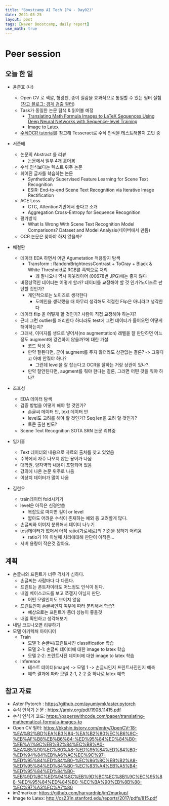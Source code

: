 ```yaml
---
title: "Boostcamp AI Tech (P4 - Day02)"
date: 2021-05-25
layout: post
tags: [Naver Boostcamp, daily report]
use_math: true
---
```


# Peer session

## 오늘 한 일 
* 윤준호 (나)
    * Open CV 로 색깔, 형광펜, 종이 질감을 효과적으로 통일할 수 있는 필터 실험 ([참고 블로그: 경계 검출 필터](https://bkshin.tistory.com/entry/OpenCV-18-%EA%B2%BD%EA%B3%84-%EA%B2%80%EC%B6%9C-%EB%AF%B8%EB%B6%84-%ED%95%84%ED%84%B0-%EB%A1%9C%EB%B2%84%EC%B8%A0-%EA%B5%90%EC%B0%A8-%ED%95%84%ED%84%B0-%ED%94%84%EB%A6%AC%EC%9C%97-%ED%95%84%ED%84%B0-%EC%86%8C%EB%B2%A8-%ED%95%84%ED%84%B0-%EC%83%A4%EB%A5%B4-%ED%95%84%ED%84%B0-%EB%9D%BC%ED%94%8C%EB%9D%BC%EC%8B%9C%EC%95%88-%ED%95%84%ED%84%B0-%EC%BA%90%EB%8B%88-%EC%97%A3%EC%A7%80))
    * Task가 동일한 논문 탐색 & 읽어볼 예정
        * [Translating Math Formula Images to LaTeX Sequences Using Deep Neural Networks with Sequence-level Training](https://paperswithcode.com/paper/translating-mathematical-formula-images-to)
        * [Image to Latex](http://cs231n.stanford.edu/reports/2017/pdfs/815.pdf)
    * [수식OCR tutorial](https://blog.ayoungprogrammer.com/2013/01/part-3-making-ocr-for-equations.html)를 참고해 Tesseract로 수식 인식을 테스트해볼지 고민 중

* 서준배 
    * 논문의 Abstract 를 리뷰
        * [논문](https://github.com/Ykmoon/scene-text-detection-recognition)에서 일부 4개 훓어봄
    * 수식 인식보다는 텍스트 위주 논문
    * 휘어진 글자를 학습하는 논문
        * Synthetically Supervised Feature Learning for Scene Text Recognition
        * ESIR: End-to-end Scene Text Recognition via Iterative Image Rectification
    * ACE Loss 
        * CTC, Attention기반에서 좋다고 소개
        * Aggregation Cross-Entropy for Sequence Recognition
    * 평가방식
        * What Is Wrong With Scene Text Recognition Model Comparisons? Dataset and Model Analysis(네이버에서 만듬)
    * OCR 논문은 찾아야 하지 않을까?

* 배철환
    * 데이터 EDA 하면서 어떤 Agumetation 적용할지 탐색
        * Transform : RandomBrightnessContrast + ToGray + Black & White Threshold로 RGB를 흑백으로 처리
            * 꽤 잘나오나 역시 아웃라이어 (00678번 JPG)에는 좋지 않다
    * 비정상적인 데이터는 어떻게 할까? 데이터를 교정해야 할 것 인가?노이즈로 판단할 것인가?
        * 개인적으로는 노이즈로 생각한다
            * 도메인을 생각했을 때 아무리 생각해도 적절한 Flip은 아니라고 생각한다
    * 데이터 flip 을 어떻게 할 것인가? 사람이 직접 교정해야 하는지? 
    * 근데 그런 outlier를 처리한다 하더라도 test에 그런 데이터가 들어오면 어떻게 해야하는지?
    * 그래서, 이미지를 생으로 넣어서(no augmentation) 레벨을 잘 판단하면 어느정도 augment에 강건하지 않을까?에 대한 가설
        * 코드 작성 중
        * 만약 잘된다면, 굳이 augment를 주지 않더라도 상관없는 결론? -> 그렇다고 아예 안줘야 하나?
            * 그런데 level을 잘 잡는다고 OCR을 잘하는 거랑 상관이 있나?
        * 만약 잘안된다면, augment를 줘야 한다는 결론, 그러면 어떤 것을 줘야 하나?

* 조호성
    * EDA 데이터 탐색
    * 검증 방법을 어떻게 해야 할 것인가? 
        * 손글씨 데이터 반, text 데이터 반
        * level도 고려를 해야 할 것인가? Seq len을 고려 할 것인가?
        * 토큰 출현 빈도?
    * Scene Text Recognition SOTA SRN 논문 리뷰중
    
* 임기홍
    * Text 데이터의 내용으로 자료의 출처를 찾고 있었음
    * 수학에서 자주 나오지 않는 용어가 나옴
    * 대학원, 양자역학 내용이 포함되어 있음
    * 강의에 나온 논문 위주로 나옴
    * 이상치 데이터가 많이 나옴


 
 * 김현우
     * train데이터 fold시키기
     * level은 아직은 신경안씀
         * 복잡도로 따지면 길이 or level
         * 짧아도 어려운 수식이 존재하는 예외 등 고려할게 많다.
     * 손글씨와 이미지 분류해서 데이터 나누기
     * test데이터가 없어서 아직 ratio(가로세로)의 기준을 정하기 어려움
         * ratio가 1이 아닐때 처리에대해 판단이 아직은...
     * 서버 용량이 작은것 같아요.

## 계획
- 손글씨와 프린트가 너무 격차가 심하다.
    - 손글씨는 사람마다 다 다른다.
    - 프린트는 폰트차이라도 어느정도 인식이 된다.
    - 내일 베이스코드를 보고 쪼갤지 아닐지 판단.
        - 어떤 모델인지도 보이지 않음
    - 프린트인지 손글씨인지 여부에 따라 분리해서 학습?
        - 예상으로는 프린트가 좀더 성능이 좋을것
    - 내일 확인하고 생각해보기
- 내일 코드나오면 리뷰하기
- 모델 아키텍처 아이디어
    - Train
        - 모델 1: 손글씨/프린트사진 classification 학습
        - 모델 2-1: 손글씨 데이터에 대한 image to latex 학습
        - 모델 2-2: 프린트사진 데이터에 대한 image to latex 학습
    - Inference
        - 테스트 데이터(image) -> 모델 1 -> 손글씨인지 프린트사진인지 예측
        - 예측 결과에 따라 모델 2-1, 2-2 중 하나로 latex 예측

## 참고 자료 
* Aster Pytorch : https://github.com/ayumiymk/aster.pytorch
* 수식 인식기 논문 : https://arxiv.org/pdf/1908.11415.pdf
* 수식 인식기 코드: https://paperswithcode.com/paper/translating-mathematical-formula-images-to
* Open CV 필터:
https://bkshin.tistory.com/entry/OpenCV-18-%EA%B2%BD%EA%B3%84-%EA%B2%80%EC%B6%9C-%EB%AF%B8%EB%B6%84-%ED%95%84%ED%84%B0-%EB%A1%9C%EB%B2%84%EC%B8%A0-%EA%B5%90%EC%B0%A8-%ED%95%84%ED%84%B0-%ED%94%84%EB%A6%AC%EC%9C%97-%ED%95%84%ED%84%B0-%EC%86%8C%EB%B2%A8-%ED%95%84%ED%84%B0-%EC%83%A4%EB%A5%B4-%ED%95%84%ED%84%B0-%EB%9D%BC%ED%94%8C%EB%9D%BC%EC%8B%9C%EC%95%88-%ED%95%84%ED%84%B0-%EC%BA%90%EB%8B%88-%EC%97%A3%EC%A7%80
* im2markup: https://github.com/harvardnlp/im2markup/
* Image to Latex:
 http://cs231n.stanford.edu/reports/2017/pdfs/815.pdf

